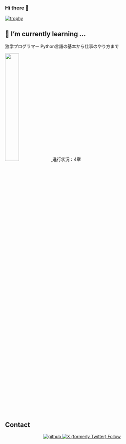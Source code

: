 ### Hi there 👋

[![trophy](https://github-profile-trophy.vercel.app/?username=Kou-python)](https://github.com/ryo-ma/github-profile-trophy)

## 🌱 I’m currently learning ...
<p>独学プログラマー Python言語の基本から仕事のやり方まで<p/>
<a href="https://amzn.to/45SQKD8">
<img width="30%" src="https://m.media-amazon.com/images/I/71ZpZY+xd5S.jpg" >
<a/>
進行状況：4章

## Contact
<div align="center">
<a href="https://github.com/Kou-python" target="_blank">
<img src=https://img.shields.io/badge/github-%2324292e.svg?&style=for-the-badge&logo=github&logoColor=white alt=github style="margin-bottom: 5px;" />
</a>
<a href="https://twitter.com/user69675956" target="_blank">
<img alt="X (formerly Twitter) Follow" src="https://img.shields.io/twitter/follow/:user" style="margin-bottom: 5px;" />
</a>  
</div>  


<!--
**Kou-python/Kou-python** is a ✨ _special_ ✨ repository because its `README.md` (this file) appears on your GitHub profile.

Here are some ideas to get you started:

- 🔭 I’m currently working on ...
- 🌱 I’m currently learning ...
- 👯 I’m looking to collaborate on ...
- 🤔 I’m looking for help with ...
- 💬 Ask me about ...
- 📫 How to reach me: ...
- 😄 Pronouns: ...
- ⚡ Fun fact: ...
-->
